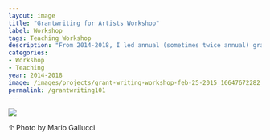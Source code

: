 ```yaml
---
layout: image
title: "Grantwriting for Artists Workshop"
label: Workshop
tags: Teaching Workshop
description: "From 2014-2018, I led annual (sometimes twice annual) grantwriting workshops for art and design students at BridgeLab, a career services center and entrepreneurial incubator at Pacific Northwest College of Art."
categories:
- Workshop
- Teaching
year: 2014-2018
image: /images/projects/grant-writing-workshop-feb-25-2015_16647672282_o.jpg
permalink: /grantwriting101
---
```


<img src="/images/projects/grant-writing-workshop-feb-25-2015_16647672282_o.jpg">
<div class="images-right"><p>&uarr; Photo by Mario Gallucci</p></div>
<section class="clear"></section>